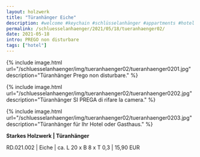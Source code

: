 ```yaml
---
layout: holzwerk
title: "Türanhänger Eiche"
description: #welcome #keychain #schlüsselanhänger #appartments #hotel #albhof #designhotel #hotelroom #resort #besthotel #ferienwohnung #pension #skihotel #spahotel #villa #lounge #penthouse #strandhütte #berghütte #blockhütte #lodge #b&b #forsthaus #berghaus #artlodge #alm #stuben #landhaus #alterwirt #bedandbreakfast #house #yacht #boot #cruiseliner #hotelzimmer #zimmerschlüssel #zimmernummer #appartmentdesign #individuell #personalisiert #ruppertdesign #türanhänger #tueranhaenger
permalink: /schluesselanhaenger/2021/05/18/tueranhaenger02/
date: 2021-05-18
intro: PREGO non disturbare
tags: ["hotel"]
---
```



{% include image.html url="/schluesselanhaenger/img/tueranhaenger02/tueranhaenger0201.jpg" description="Türanhänger Prego non disturbare." %}

{% include image.html url="/schluesselanhaenger/img/tueranhaenger02/tueranhaenger0202.jpg" description="Türanhänger SI PREGA di rifare la camera." %}

{% include image.html url="/schluesselanhaenger/img/tueranhaenger02/tueranhaenger0203.jpg" description="Türanhänger für Ihr Hotel oder Gasthaus." %}


**Starkes Holzwerk  \| Türanhänger**  

RD.021.002 \| Eiche  \| ca. L 20 x B 8 x T 0,3 \| 15,90 EUR